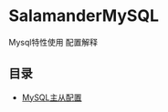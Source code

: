 # SalamanderMySQL
Mysql特性使用  配置解释

## 目录
- [MySQL主从配置](https://github.com/salamander-mh/SalamanderMySQL/blob/master/replication.md)
